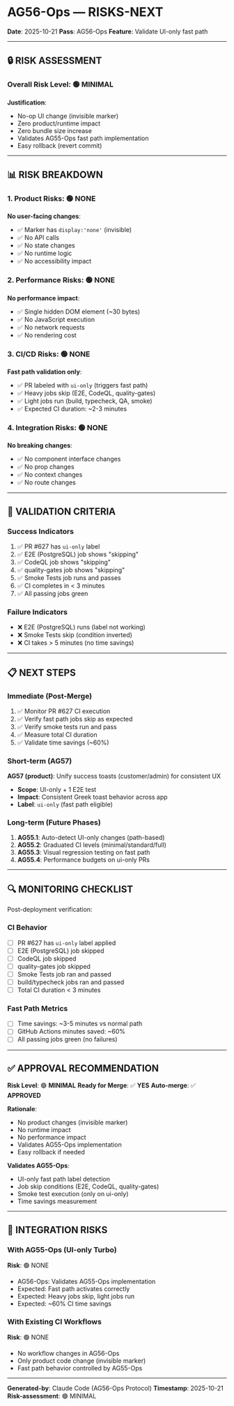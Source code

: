 # AG56-Ops — RISKS-NEXT

**Date**: 2025-10-21
**Pass**: AG56-Ops
**Feature**: Validate UI-only fast path

---

## 🔒 RISK ASSESSMENT

### Overall Risk Level: 🟢 MINIMAL

**Justification**:
- No-op UI change (invisible marker)
- Zero product/runtime impact
- Zero bundle size increase
- Validates AG55-Ops fast path implementation
- Easy rollback (revert commit)

---

## 📊 RISK BREAKDOWN

### 1. Product Risks: 🟢 NONE

**No user-facing changes**:
- ✅ Marker has `display:'none'` (invisible)
- ✅ No API calls
- ✅ No state changes
- ✅ No runtime logic
- ✅ No accessibility impact

### 2. Performance Risks: 🟢 NONE

**No performance impact**:
- ✅ Single hidden DOM element (~30 bytes)
- ✅ No JavaScript execution
- ✅ No network requests
- ✅ No rendering cost

### 3. CI/CD Risks: 🟢 NONE

**Fast path validation only**:
- ✅ PR labeled with `ui-only` (triggers fast path)
- ✅ Heavy jobs skip (E2E, CodeQL, quality-gates)
- ✅ Light jobs run (build, typecheck, QA, smoke)
- ✅ Expected CI duration: ~2-3 minutes

### 4. Integration Risks: 🟢 NONE

**No breaking changes**:
- ✅ No component interface changes
- ✅ No prop changes
- ✅ No context changes
- ✅ No route changes

---

## 🎯 VALIDATION CRITERIA

### Success Indicators
1. ✅ PR #627 has `ui-only` label
2. ✅ E2E (PostgreSQL) job shows "skipping"
3. ✅ CodeQL job shows "skipping"
4. ✅ quality-gates job shows "skipping"
5. ✅ Smoke Tests job runs and passes
6. ✅ CI completes in < 3 minutes
7. ✅ All passing jobs green

### Failure Indicators
- ❌ E2E (PostgreSQL) runs (label not working)
- ❌ Smoke Tests skip (condition inverted)
- ❌ CI takes > 5 minutes (no time savings)

---

## 📋 NEXT STEPS

### Immediate (Post-Merge)
1. ✅ Monitor PR #627 CI execution
2. ✅ Verify fast path jobs skip as expected
3. ✅ Verify smoke tests run and pass
4. ✅ Measure total CI duration
5. ✅ Validate time savings (~60%)

### Short-term (AG57)
**AG57 (product)**: Unify success toasts (customer/admin) for consistent UX
- **Scope**: UI-only + 1 E2E test
- **Impact**: Consistent Greek toast behavior across app
- **Label**: `ui-only` (fast path eligible)

### Long-term (Future Phases)
1. **AG55.1**: Auto-detect UI-only changes (path-based)
2. **AG55.2**: Graduated CI levels (minimal/standard/full)
3. **AG55.3**: Visual regression testing on fast path
4. **AG55.4**: Performance budgets on ui-only PRs

---

## 🔍 MONITORING CHECKLIST

Post-deployment verification:

### CI Behavior
- [ ] PR #627 has `ui-only` label applied
- [ ] E2E (PostgreSQL) job skipped
- [ ] CodeQL job skipped
- [ ] quality-gates job skipped
- [ ] Smoke Tests job ran and passed
- [ ] build/typecheck jobs ran and passed
- [ ] Total CI duration < 3 minutes

### Fast Path Metrics
- [ ] Time savings: ~3-5 minutes vs normal path
- [ ] GitHub Actions minutes saved: ~60%
- [ ] All passing jobs green (no failures)

---

## ✅ APPROVAL RECOMMENDATION

**Risk Level**: 🟢 **MINIMAL**
**Ready for Merge**: ✅ **YES**
**Auto-merge**: ✅ **APPROVED**

**Rationale**:
- No product changes (invisible marker)
- No runtime impact
- No performance impact
- Validates AG55-Ops implementation
- Easy rollback if needed

**Validates AG55-Ops**:
- UI-only fast path label detection
- Job skip conditions (E2E, CodeQL, quality-gates)
- Smoke test execution (only on ui-only)
- Time savings measurement

---

## 🔄 INTEGRATION RISKS

### With AG55-Ops (UI-only Turbo)
**Risk**: 🟢 NONE
- AG56-Ops: Validates AG55-Ops implementation
- Expected: Fast path activates correctly
- Expected: Heavy jobs skip, light jobs run
- Expected: ~60% CI time savings

### With Existing CI Workflows
**Risk**: 🟢 NONE
- No workflow changes in AG56-Ops
- Only product code change (invisible marker)
- Fast path behavior controlled by AG55-Ops

---

**Generated-by**: Claude Code (AG56-Ops Protocol)
**Timestamp**: 2025-10-21
**Risk-assessment**: 🟢 MINIMAL
